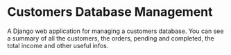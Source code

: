 # Customers Database Management

A Django web application for managing a customers database. You can see a summary of all the customers, the orders, pending and completed, the total income and other useful infos.
